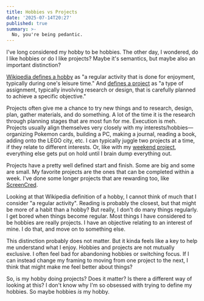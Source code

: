 ```yaml
---
title: Hobbies vs Projects
date: '2025-07-14T20:27'
published: true
summary: >-
  No, you're being pedantic.
---
```

I've long considered my hobby to be hobbies. The other day, I wondered, do I like hobbies or do I like projects? Maybe it's semantics, but maybe also an important distinction?

[Wikipedia defines a hobby](https://en.wikipedia.org/wiki/Hobby#:~:text=a%20regular%20activity%20that%20is%20done%20for%20enjoyment%2C%20typically%20during%20one's%20leisure%20time) as "a regular activity that is done for enjoyment, typically during one's leisure time." And [defines a project](https://en.wikipedia.org/wiki/Project#:~:text=a%20type%20of%20assignment%2C%20typically%20involving%20research%20or%20design%2C%20that%20is%20carefully%20planned%20to%20achieve%20a%20specific%20objective) as "a type of assignment, typically involving research or design, that is carefully planned to achieve a specific objective."

Projects often give me a chance to try new things and to research, design, plan, gather materials, and do something. A lot of the time it is the research through planning stages that are most fun for me. Execution is meh. Projects usually align themselves very closely with my interests/hobbies—organizing Pokemon cards, building a PC, making a journal, reading a book, adding onto the LEGO city, etc. I can typically juggle two projects at a time, if they relate to different interests. Or, like with my [weekend project](https://samwarnick.com/blog/weekend-project/), everything else gets put on hold until I brain dump everything out.

Projects have a pretty well defined start and finish. Some are big and some are small. My favorite projects are the ones that can be completed within a week. I've done some longer projects that are rewarding too, like [ScreenCred](https://screencred.app).

Looking at that Wikipedia definition of a hobby, I cannot think of much that I consider "a regular activity". Reading is probably the closest, but that might be more of a habit than a hobby? But really, I don't do many things regularly. I get bored when things become regular. Most things I have considered to be hobbies are really projects. I have an objective relating to an interest of mine. I do that, and move on to something else.

This distinction probably does not matter. But it kinda feels like a key to help me understand what I enjoy. Hobbies and projects are not mutually exclusive. I often feel bad for abandoning hobbies or switching focus. If I can instead change my framing to moving from one project to the next, I think that might make me feel better about things?

So, is my hobby doing projects? Does it matter? Is there a different way of looking at this? I don't know why I'm so obsessed with trying to define my hobbies. So maybe hobbies _is_ my hobby.
